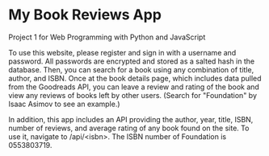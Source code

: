 # My Book Reviews App

Project 1 for Web Programming with Python and JavaScript

To use this website, please register and sign in with a username and password. All passwords are encrypted and stored as a salted hash in the database. Then, you can search for a book using any combination of title, author, and ISBN. Once at the book details page, which includes data pulled from the Goodreads API, you can leave a review and rating of the book and view any reviews of books left by other users. (Search for "Foundation" by Isaac Asimov to see an example.) 

In addition, this app includes an API providing the author, year, title, ISBN, number of reviews, and average rating of any book found on the site. To use it, navigate to /api/&lt;isbn&gt;. The ISBN number of Foundation is 0553803719.
